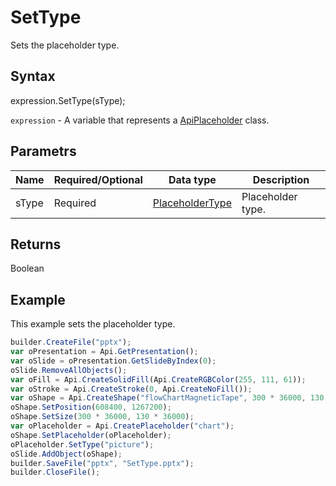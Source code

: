 # SetType

Sets the placeholder type.

## Syntax

expression.SetType(sType);

`expression` - A variable that represents a [ApiPlaceholder](../ApiPlaceholder.md) class.

## Parametrs

| **Name** | **Required/Optional** | **Data type** | **Description** |
| ------------- | ------------- | ------------- | ------------- |
| sType | Required | [PlaceholderType](../../../Enumerations/PlaceholderTypes.md) | Placeholder type. |

## Returns

Boolean

## Example

This example sets the placeholder type.

```javascript
builder.CreateFile("pptx");
var oPresentation = Api.GetPresentation();
var oSlide = oPresentation.GetSlideByIndex(0);
oSlide.RemoveAllObjects();
var oFill = Api.CreateSolidFill(Api.CreateRGBColor(255, 111, 61));
var oStroke = Api.CreateStroke(0, Api.CreateNoFill());
var oShape = Api.CreateShape("flowChartMagneticTape", 300 * 36000, 130 * 36000, oFill, oStroke);
oShape.SetPosition(608400, 1267200);
oShape.SetSize(300 * 36000, 130 * 36000);
var oPlaceholder = Api.CreatePlaceholder("chart");
oShape.SetPlaceholder(oPlaceholder);
oPlaceholder.SetType("picture");
oSlide.AddObject(oShape);
builder.SaveFile("pptx", "SetType.pptx");
builder.CloseFile();
```